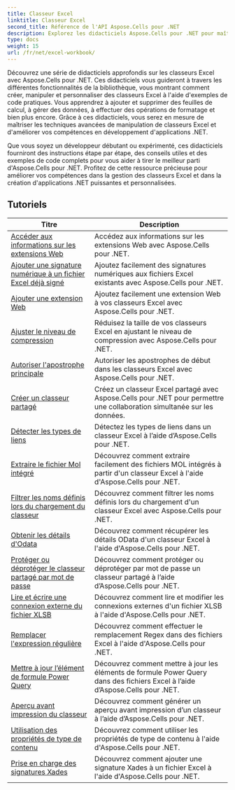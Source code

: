 ```yaml
---
title: Classeur Excel
linktitle: Classeur Excel
second_title: Référence de l'API Aspose.Cells pour .NET
description: Explorez les didacticiels Aspose.Cells pour .NET pour maîtriser l'utilisation des classeurs Excel à l'aide d'exemples de code étape par étape.
type: docs
weight: 15
url: /fr/net/excel-workbook/
---
```

Découvrez une série de didacticiels approfondis sur les classeurs Excel avec Aspose.Cells pour .NET. Ces didacticiels vous guideront à travers les différentes fonctionnalités de la bibliothèque, vous montrant comment créer, manipuler et personnaliser des classeurs Excel à l'aide d'exemples de code pratiques. Vous apprendrez à ajouter et supprimer des feuilles de calcul, à gérer des données, à effectuer des opérations de formatage et bien plus encore. Grâce à ces didacticiels, vous serez en mesure de maîtriser les techniques avancées de manipulation de classeurs Excel et d'améliorer vos compétences en développement d'applications .NET.

Que vous soyez un développeur débutant ou expérimenté, ces didacticiels fourniront des instructions étape par étape, des conseils utiles et des exemples de code complets pour vous aider à tirer le meilleur parti d'Aspose.Cells pour .NET. Profitez de cette ressource précieuse pour améliorer vos compétences dans la gestion des classeurs Excel et dans la création d'applications .NET puissantes et personnalisées.

## Tutoriels 
| Titre | Description |
| --- | --- |
| [Accéder aux informations sur les extensions Web](./access-web-extension-information/) | Accédez aux informations sur les extensions Web avec Aspose.Cells pour .NET. |  
| [Ajouter une signature numérique à un fichier Excel déjà signé](./add-digital-signature-to-an-already-signed-excel-file/) | Ajoutez facilement des signatures numériques aux fichiers Excel existants avec Aspose.Cells pour .NET. |  
| [Ajouter une extension Web](./add-web-extension/) | Ajoutez facilement une extension Web à vos classeurs Excel avec Aspose.Cells pour .NET. |  
| [Ajuster le niveau de compression](./adjust-compression-level/) | Réduisez la taille de vos classeurs Excel en ajustant le niveau de compression avec Aspose.Cells pour .NET. |  
| [Autoriser l'apostrophe principale](./allow-leading-apostrophe/) | Autoriser les apostrophes de début dans les classeurs Excel avec Aspose.Cells pour .NET. |  
| [Créer un classeur partagé](./create-shared-workbook/) | Créez un classeur Excel partagé avec Aspose.Cells pour .NET pour permettre une collaboration simultanée sur les données. |  
| [Détecter les types de liens](./detect-link-types/) | Détectez les types de liens dans un classeur Excel à l’aide d’Aspose.Cells pour .NET. |  
| [Extraire le fichier Mol intégré](./extract-embedded-mol-file/) | Découvrez comment extraire facilement des fichiers MOL intégrés à partir d'un classeur Excel à l'aide d'Aspose.Cells pour .NET. |  
| [Filtrer les noms définis lors du chargement du classeur](./filter-defined-names-while-loading-workbook/) | Découvrez comment filtrer les noms définis lors du chargement d'un classeur Excel avec Aspose.Cells pour .NET. |  
| [Obtenir les détails d'Odata](./get-odata-details/) | Découvrez comment récupérer les détails OData d'un classeur Excel à l'aide d'Aspose.Cells pour .NET. |  
| [Protéger ou déprotéger le classeur partagé par mot de passe](./password-protect-or-unprotect-shared-workbook/) | Découvrez comment protéger ou déprotéger par mot de passe un classeur partagé à l’aide d’Aspose.Cells pour .NET. |  
| [Lire et écrire une connexion externe du fichier XLSB](./read-and-write-external-connection-of-xlsb-file/) | Découvrez comment lire et modifier les connexions externes d'un fichier XLSB à l'aide d'Aspose.Cells pour .NET. |  
| [Remplacer l'expression régulière](./regex-replace/) | Découvrez comment effectuer le remplacement Regex dans des fichiers Excel à l'aide d'Aspose.Cells pour .NET. |  
| [Mettre à jour l’élément de formule Power Query](./update-power-query-formula-item/) | Découvrez comment mettre à jour les éléments de formule Power Query dans des fichiers Excel à l’aide d’Aspose.Cells pour .NET. |  
| [Aperçu avant impression du classeur](./workbook-print-preview/) | Découvrez comment générer un aperçu avant impression d’un classeur à l’aide d’Aspose.Cells pour .NET. |  
| [Utilisation des propriétés de type de contenu](./working-with-content-type-properties/) | Découvrez comment utiliser les propriétés de type de contenu à l'aide d'Aspose.Cells pour .NET. |  
| [Prise en charge des signatures Xades](./xades-signature-support/) | Découvrez comment ajouter une signature Xades à un fichier Excel à l'aide d'Aspose.Cells pour .NET. |  